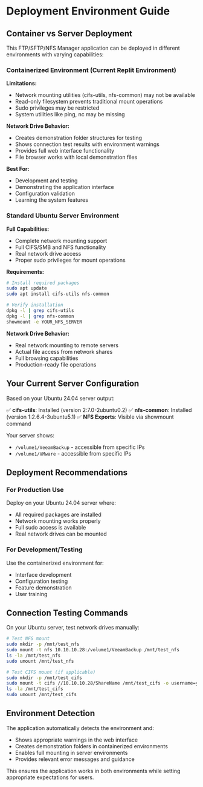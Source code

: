 # Deployment Environment Guide

## Container vs Server Deployment

This FTP/SFTP/NFS Manager application can be deployed in different environments with varying capabilities:

### Containerized Environment (Current Replit Environment)

**Limitations:**
- Network mounting utilities (cifs-utils, nfs-common) may not be available
- Read-only filesystem prevents traditional mount operations
- Sudo privileges may be restricted
- System utilities like ping, nc may be missing

**Network Drive Behavior:**
- Creates demonstration folder structures for testing
- Shows connection test results with environment warnings
- Provides full web interface functionality
- File browser works with local demonstration files

**Best For:**
- Development and testing
- Demonstrating the application interface
- Configuration validation
- Learning the system features

### Standard Ubuntu Server Environment

**Full Capabilities:**
- Complete network mounting support
- Full CIFS/SMB and NFS functionality
- Real network drive access
- Proper sudo privileges for mount operations

**Requirements:**
```bash
# Install required packages
sudo apt update
sudo apt install cifs-utils nfs-common

# Verify installation
dpkg -l | grep cifs-utils
dpkg -l | grep nfs-common
showmount -e YOUR_NFS_SERVER
```

**Network Drive Behavior:**
- Real network mounting to remote servers
- Actual file access from network shares
- Full browsing capabilities
- Production-ready file operations

## Your Current Server Configuration

Based on your Ubuntu 24.04 server output:

✅ **cifs-utils**: Installed (version 2:7.0-2ubuntu0.2)
✅ **nfs-common**: Installed (version 1:2.6.4-3ubuntu5.1)
✅ **NFS Exports**: Visible via showmount command

Your server shows:
- `/volume1/VeeamBackup` - accessible from specific IPs
- `/volume1/VMware` - accessible from specific IPs

## Deployment Recommendations

### For Production Use
Deploy on your Ubuntu 24.04 server where:
- All required packages are installed
- Network mounting works properly
- Full sudo access is available
- Real network drives can be mounted

### For Development/Testing
Use the containerized environment for:
- Interface development
- Configuration testing
- Feature demonstration
- User training

## Connection Testing Commands

On your Ubuntu server, test network drives manually:

```bash
# Test NFS mount
sudo mkdir -p /mnt/test_nfs
sudo mount -t nfs 10.10.10.28:/volume1/VeeamBackup /mnt/test_nfs
ls -la /mnt/test_nfs
sudo umount /mnt/test_nfs

# Test CIFS mount (if applicable)
sudo mkdir -p /mnt/test_cifs
sudo mount -t cifs //10.10.10.28/ShareName /mnt/test_cifs -o username=yourusername
ls -la /mnt/test_cifs
sudo umount /mnt/test_cifs
```

## Environment Detection

The application automatically detects the environment and:
- Shows appropriate warnings in the web interface
- Creates demonstration folders in containerized environments
- Enables full mounting in server environments
- Provides relevant error messages and guidance

This ensures the application works in both environments while setting appropriate expectations for users.